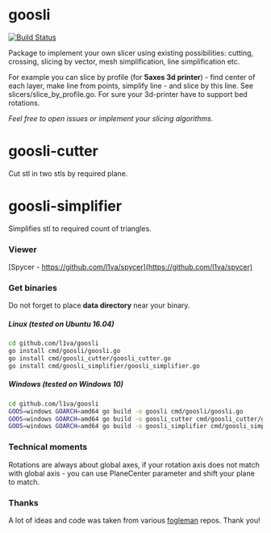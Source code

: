 # goosli

[![Build Status](https://travis-ci.org/l1va/goosli.svg?branch=master)](https://travis-ci.org/l1va/goosli)

Package to implement your own slicer using existing possibilities: cutting, crossing, 
slicing by vector, mesh simplification, line simplification etc.

For example you can slice by profile (for <b>5axes 3d printer</b>) - find center of 
each layer, make line from points, simplify line - and slice by this line. 
See slicers/slice_by_profile.go. For sure your 3d-printer have to support bed rotations.

<i>Feel free to open issues or implement your slicing algorithms.</i>

# goosli-cutter
Cut stl in two stls by required plane.

# goosli-simplifier
Simplifies stl to required count of triangles.

### Viewer
[Spycer - https://github.com/l1va/spycer](https://github.com/l1va/spycer)

### Get binaries
Do not forget to place <b>data directory</b> near your binary. 
##### Linux (tested on Ubuntu 16.04)
```bash
cd github.com/l1va/goosli
go install cmd/goosli/goosli.go 
go install cmd/goosli_cutter/goosli_cutter.go 
go install cmd/goosli_simplifier/goosli_simplifier.go
```
##### Windows (tested on Windows 10)
```bash
cd github.com/l1va/goosli
GOOS=windows GOARCH=amd64 go build -o goosli cmd/goosli/goosli.go 
GOOS=windows GOARCH=amd64 go build -o goosli_cutter cmd/goosli_cutter/goosli_cutter.go 
GOOS=windows GOARCH=amd64 go build -o goosli_simplifier cmd/goosli_simplifier/goosli_simplifier.go 
```

### Technical moments
Rotations are always about global axes, if your rotation axis does not match with global 
axis - you can use PlaneCenter parameter and shift your plane to match.

### Thanks
A lot of ideas and code was taken from various [fogleman](https://github.com/fogleman) 
repos. Thank you!
